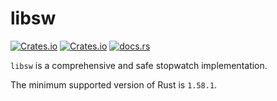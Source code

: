 # libsw

[![Crates.io](https://img.shields.io/crates/v/libsw)](https://crates.io/crates/libsw)
[![Crates.io](https://img.shields.io/crates/l/libsw)](https://crates.io/crates/libsw)
[![docs.rs](https://img.shields.io/docsrs/libsw)](https://docs.rs/libsw)

`libsw` is a comprehensive and safe stopwatch implementation.

The minimum supported version of Rust is `1.58.1`.
